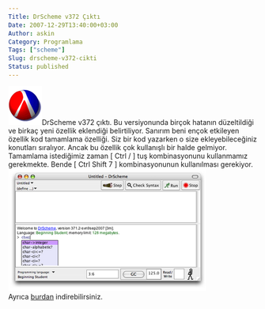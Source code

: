 ```yaml
---
Title: DrScheme v372 Çıktı
Date: 2007-12-29T13:40:00+03:00
Author: askin
Category: Programlama
Tags: ["scheme"]
Slug: drscheme-v372-cikti
Status: published
---
```


![DrScheme Logo](/uploads/2007/12/drscheme.gif)DrScheme v372 çıktı. Bu versiyonunda birçok hatanın düzeltildiği ve birkaç yeni özellik eklendiği belirtiliyor. Sanırım beni ençok etkileyen özellik kod tamamlama özelliği. Siz bir kod yazarken o size ekleyebileceğiniz konutları sıralıyor. Ancak bu özellik çok kullanışlı bir halde gelmiyor. Tamamlama istediğimiz zaman \[ Ctrl / \] tuş kombinasyonunu kullanmamız gerekmekte. Bende \[ Ctrl Shift 7 \] kombinasyonunun kullanılması gerekiyor.  
![Kod tamamlama](/uploads/2007/12/drscheme.png)  
Ayrıca [burdan](http://download.plt-scheme.org/) indirebilirsiniz.
